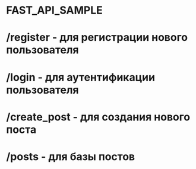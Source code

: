 # FAST_API_SAMPLE
# /register - для регистрации нового пользователя
# /login - для аутентификации пользователя
# /create_post - для создания нового поста
# /posts - для базы постов
